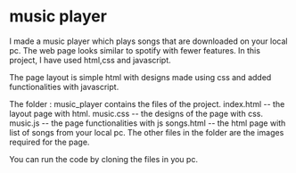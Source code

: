 # music player

I made a music player which plays songs that are downloaded on your local pc. The web page looks similar to spotify with fewer features. 
In this project, I have used html,css and javascript.

The page layout is simple html with designs made using css and added functionalities with javascript.

The folder : music_player contains the files of the project. 
index.html -- the layout page with html. 
music.css -- the designs of the page with css. 
music.js -- the page functionalities with js
songs.html -- the html page with list of songs from your local pc. 
The other files in the folder are the images required for the page. 

You can run the code by cloning the files in you pc. 
